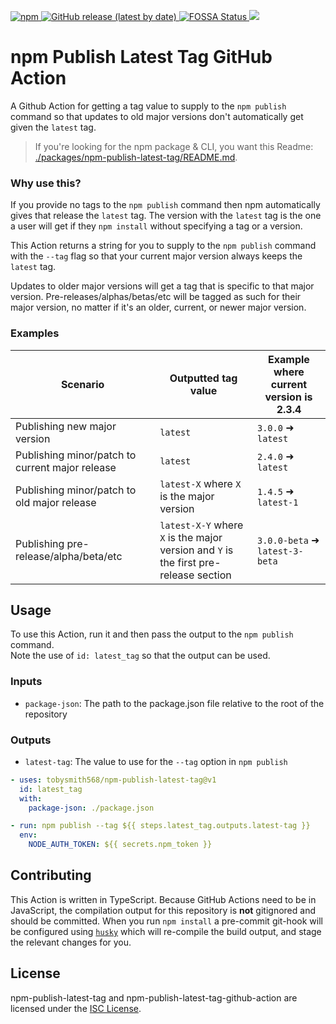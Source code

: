 <p>
  <a href="https://www.npmjs.com/package/npm-publish-latest-tag">
    <img alt="npm" src="https://img.shields.io/npm/v/npm-publish-latest-tag?logo=npm">
  </a>

  <a href="https://github.com/tobysmith568/npm-publish-latest-tag/releases">
    <img alt="GitHub release (latest by date)" src="https://img.shields.io/github/v/release/tobysmith568/npm-publish-latest-tag?label=GitHub%20Action">
  </a>

  <a href="https://app.fossa.com/projects/custom%2B29651%2Fgithub.com%2Ftobysmith568%2Fnpm-publish-latest-tag?ref=badge_shield">
    <img alt="FOSSA Status" src="https://app.fossa.com/api/projects/custom%2B29651%2Fgithub.com%2Ftobysmith568%2Fnpm-publish-latest-tag.svg?type=shield"/>
  </a>

  <a href="https://codecov.io/github/tobysmith568/npm-publish-latest-tag">
    <img src="https://codecov.io/github/tobysmith568/npm-publish-latest-tag/branch/main/graph/badge.svg"/>
  </a>
</p>

# npm Publish Latest Tag GitHub Action

A Github Action for getting a tag value to supply to the `npm publish` command so that updates to old major versions don't automatically get given the `latest` tag.

> If you're looking for the npm package & CLI, you want this Readme: [./packages/npm-publish-latest-tag/README.md](./packages/npm-publish-latest-tag/README.md).

### Why use this?

If you provide no tags to the `npm publish` command then npm automatically gives that release the `latest` tag. The version with the `latest` tag is the one a user will get if they `npm install` without specifying a tag or a version.

This Action returns a string for you to supply to the `npm publish` command with the `--tag` flag so that your current major version always keeps the `latest` tag.

Updates to older major versions will get a tag that is specific to that major version. Pre-releases/alphas/betas/etc will be tagged as such for their major version, no matter if it's an older, current, or newer major version.

### Examples

| Scenario                                        | Outputted tag value                                                                       | Example where current<br />version is 2.3.4 |
| ----------------------------------------------- | ----------------------------------------------------------------------------------------- | ------------------------------------------- |
| Publishing new major version                    | `latest`                                                                                  | `3.0.0` ➜ `latest`                          |
| Publishing minor/patch to current major release | `latest`                                                                                  | `2.4.0` ➜ `latest`                          |
| Publishing minor/patch to old major release     | `latest-X` where `X` is the major version                                                 | `1.4.5` ➜ `latest-1`                        |
| Publishing pre-release/alpha/beta/etc           | `latest-X-Y` where `X` is the major<br />version and `Y` is the first pre-release section | `3.0.0-beta` ➜ `latest-3-beta`              |

## Usage

To use this Action, run it and then pass the output to the `npm publish` command.  
Note the use of `id: latest_tag` so that the output can be used.

### Inputs

- `package-json`: The path to the package.json file relative to the root of the repository

### Outputs

- `latest-tag`: The value to use for the `--tag` option in `npm publish`

```yaml
- uses: tobysmith568/npm-publish-latest-tag@v1
  id: latest_tag
  with:
    package-json: ./package.json

- run: npm publish --tag ${{ steps.latest_tag.outputs.latest-tag }}
  env:
    NODE_AUTH_TOKEN: ${{ secrets.npm_token }}
```

## Contributing

This Action is written in TypeScript. Because GitHub Actions need to be in JavaScript, the compilation output for this repository is **not** gitignored and should be committed. When you run `npm install` a pre-commit git-hook will be configured using [`husky`](https://www.npmjs.com/package/husky) which will re-compile the build output, and stage the relevant changes for you.

## License

npm-publish-latest-tag and npm-publish-latest-tag-github-action are licensed under the [ISC License](./LICENSE.md).
